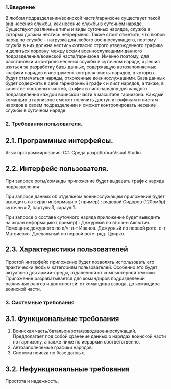 ### 1.Введение
В любом подразделении/воинской части/гарнизоне существует такой вид несения службы, как несение службы в суточном наряде. Существуют различные типы и виды суточных нарядов, служба в которых должна нестись непрерывно. Также стоит отметить, что любой наряд по службе – нагрузка для любого военнослужащего, поэтому служба в них должна нестись согласно строго утвержденного графика и делиться поровну между всеми военнослужащими данного подразделения/воинской части/гарнизона. Именно поэтому, для расстановки и контроля несения службы в суточном наряде, я решил взяться за разработку базы данных, содержащую автозаполняемые графики нарядов и инструмент контроля-листы нарядов, в которых будут отмечаться наряды, отхоженные военнослужащими. База данных будет содержать в себе гарнизонный график и лист нарядов, а также, в качестве составных частей, график и лист нарядов для каждого подразделения каждой воинской части в масштабе гарнизона. Каждый командир в гарнизоне сможет получить доступ к графикам и листам нарядов в своем подразделении и сможет контролировать несение службы в суточном наряде.

### 2. Требования пользователя.
## 2.1. Программные интерфейсы.
Язык программирования: С#.
Среда разработки:Visual Studio.
## 2.2. Интерфейс пользователя.

При запросе роты/команды приложение будет выдавать график наряда подразделения .

При запросе данных об отдельном военнослужащем приложение будет выводить на экран информацию ( пример) :
рядовой Сидоров (120омбр) суточных:2, партуль:3, караул:1.

При запросе о составе суточного наряда приложение будет выводить на экран информацию ( пример) :
Дежурный по в/ч: к-н Аксютич.
Помощник дежурного по в/ч: л-т Иванов.
Дежурный по первой роте: с-т Матвиенко.
Дневальный по первой роте: ряд. Цвирко.

## 2.3. Характеристики пользователей
Простой интерфейс приложение будет позволять использовать его практически любым категориям пользователей. Особенно это будет актуально для армии-среды, отдаленной от компьютерной техники. Приложение разрабатывается для командиров подразделений различных рангов и должностей: от командира взвода, до командира воинской части.


### 3. Системные требования
## 3.1. Функциональные требования
1. Воинская часть/батальон/рота/взвод/военнослужащий. Предполагает под собой хранение данных о нарядах воинской части по гарнизону, а также ниже по иерархии соответственно.
2. Автозаполняемые графики нарядов.
3. Система поиска по базе данных.
## 3.2. Нефункциональные требования
Простота и надежность.
